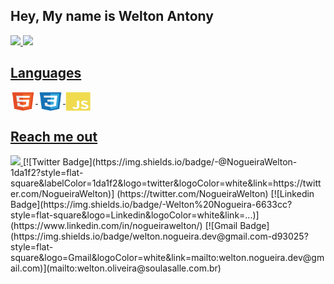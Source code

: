 ## Hey, My name is Welton Antony

<div>
  <a href="https://github.com/NogueiraWelton">
  <img height="180em" src="https://github-readme-stats.vercel.app/api?username=NogueiraWelton&show_icons=true&theme=dark&include_all_commits=true&count_private=true"/>
  <img height="180em" src="https://github-readme-stats.vercel.app/api/top-langs/?username=NogueiraWelton&layout=compact&langs_count=7&card_width=255&theme=dark"/>
</div>

## Languages
  
  <img align="center" alt="Welton-HTML" height="30" width="40" src="https://raw.githubusercontent.com/devicons/devicon/master/icons/html5/html5-original.svg">
  <img align="center" alt="Welton-CSS" height="30" width="40" src="https://raw.githubusercontent.com/devicons/devicon/master/icons/css3/css3-original.svg">
  <img align="center" alt="Welton-Js" height="30" width="40" src="https://raw.githubusercontent.com/devicons/devicon/master/icons/javascript/javascript-plain.svg">
  
## Reach me out
  
  <div> 
  <a href="#" target="_blank"><img src="https://img.shields.io/badge/Discord-7289DA?style=for-the-badge&logo=discord&logoColor=white" target="_blank">  </a> 
  [![Twitter Badge](https://img.shields.io/badge/-@NogueiraWelton-1da1f2?style=flat-square&labelColor=1da1f2&logo=twitter&logoColor=white&link=https://twitter.com/NogueiraWelton)]   (https://twitter.com/NogueiraWelton) 
  [![Linkedin Badge](https://img.shields.io/badge/-Welton%20Nogueira-6633cc?style=flat-square&logo=Linkedin&logoColor=white&link=...)](https://www.linkedin.com/in/nogueirawelton/) 
  [![Gmail Badge](https://img.shields.io/badge/welton.nogueira.dev@gmail.com-d93025?style=flat-square&logo=Gmail&logoColor=white&link=mailto:welton.nogueira.dev@gmail.com)](mailto:welton.oliveira@soulasalle.com.br)

